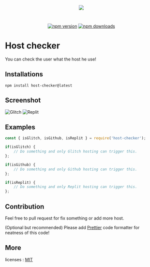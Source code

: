 <div align="center">
    <br />
        <p>
            <a href="https://www.npmjs.com/package/host-checker"><img src="https://nodei.co/npm/host-checker.png?downloads=true&downloadRank=true&stars=true" /></a>
        </p>
    <br />
    <p>
        <a href="https://www.npmjs.com/package/host-checker"><img src="https://img.shields.io/npm/v/host-checker.svg?maxAge=3600" alt="npm version" /></a>
        <a href="https://github.com/Scoooolz/host-checker"><img src="https://img.shields.io/github/license/Scoooolz/host-checker.svg?maxAge=3600" alt="npm downloads" /></a>
    </p>
</div>

# Host checker

You can check the user what the host he use!

## Installations

```npm
npm install host-checker@latest
```

## Screenshot
![Glitch](https://scoooolz.github.io/raw/host-checker/media/Glitch.gif)
![Replit](https://scoooolz.github.io/raw/host-checker/media/Replit.gif)

## Examples

```js
const { isGlitch, isGithub, isReplit } = require('host-checker');

if(isGlitch) {
    // Do something and only Glitch hosting can trigger this.
};

if(isGithub) {
    // Do something and only Github hosting can trigger this.
};

if(isReplit) {
    // Do something and only Replit hosting can trigger this.
};
```

## Contribution

Feel free to pull request for fix something or add more host.

\(Optional but recommended\) Please add [Prettier](https://prettier.io/) code formatter for neatness of this code!

## More
licenses : [MIT](https://github.com/Scoooolz/host-checker/tree/main/LICENSE.md)